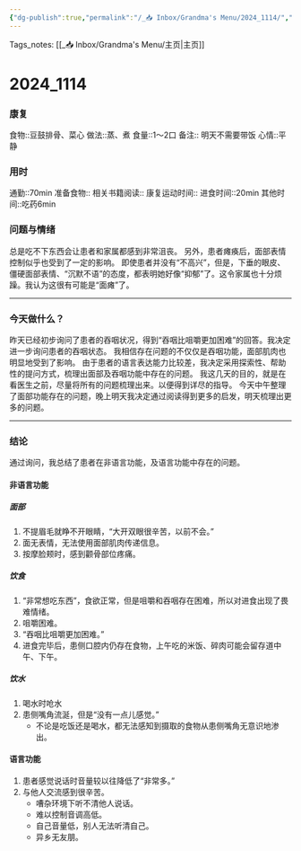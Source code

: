 ```yaml
---
{"dg-publish":true,"permalink":"/_📥 Inbox/Grandma's Menu/2024_1114/","tags":["🍛"]}
---
```


 Tags_notes: [[_📥 Inbox/Grandma's Menu/主页\|主页]]
# 2024_1114
### 康复
食物::豆鼓排骨、菜心
做法::蒸、煮
食量::1～2口
备注::  明天不需要带饭
心情::平静

### 用时
通勤::70min
准备食物::
相关书籍阅读::
康复运动时间::
进食时间::20min
其他时间::吃药6min
### 问题与情绪
总是吃不下东西会让患者和家属都感到非常沮丧。
另外，患者瘫痪后，面部表情控制似乎也受到了一定的影响。
即使患者并没有“不高兴”，但是，下垂的眼皮、僵硬面部表情、“沉默不语”的态度，都表明她好像“抑郁”了。这令家属也十分烦躁。我认为这很有可能是“面瘫”了。


___
### 今天做什么？
昨天已经初步询问了患者的吞咽状况，得到“吞咽比咀嚼更加困难”的回答。我决定进一步询问患者的吞咽状态。
我相信存在问题的不仅仅是吞咽功能，面部肌肉也明显地受到了影响。
由于患者的语言表达能力比较差，我决定采用探索性、帮助性的提问方式，梳理出面部及吞咽功能中存在的问题。
我这几天的目的，就是在看医生之前，尽量将所有的问题梳理出来。以便得到详尽的指导。
今天中午整理了面部功能存在的问题，晚上明天我决定通过阅读得到更多的启发，明天梳理出更多的问题。

---
### 结论
通过询问，我总结了患者在非语言功能，及语言功能中存在的问题。
#### 非语言功能
##### 面部
1. 不提眉毛就睁不开眼睛，“大开双眼很辛苦，以前不会。”
2. 面无表情，无法使用面部肌肉传递信息。
3. 按摩脸颊时，感到颧骨部位疼痛。

##### 饮食
1. “非常想吃东西”，食欲正常，但是咀嚼和吞咽存在困难，所以对进食出现了畏难情绪。
2. 咀嚼困难。
3. “吞咽比咀嚼更加困难。”
4. 进食完毕后，患侧口腔内仍存在食物，上午吃的米饭、碎肉可能会留存道中午、下午。
##### 饮水
1. 喝水时呛水
2. 患侧嘴角流涎，但是“没有一点儿感觉。”
	- 不论是吃饭还是喝水，都无法感知到摄取的食物从患侧嘴角无意识地渗出。
#### 语言功能
1. 患者感觉说话时音量较以往降低了“非常多。”
2. 与他人交流感到很辛苦。
	- 嘈杂环境下听不清他人说话。
	- 难以控制音调高低。
	- 自己音量低，别人无法听清自己。
	- 异乡无友朋。
